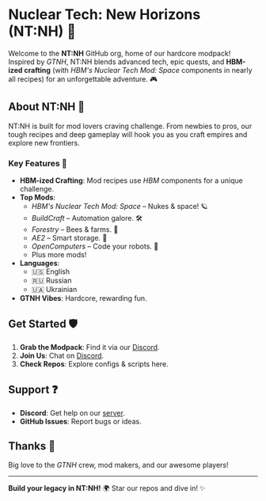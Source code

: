 
# Nuclear Tech: New Horizons (NT:NH) 🚀

Welcome to the **NT:NH** GitHub org, home of our hardcore modpack! Inspired by *GTNH*, NT:NH blends advanced tech, epic quests, and **HBM-ized crafting** (with *HBM's Nuclear Tech Mod: Space* components in nearly all recipes) for an unforgettable adventure. 🎮

## About NT:NH 🌌
NT:NH is built for mod lovers craving challenge. From newbies to pros, our tough recipes and deep gameplay will hook you as you craft empires and explore new frontiers.

### Key Features 🔧
- **HBM-ized Crafting**: Mod recipes use *HBM* components for a unique challenge.
- **Top Mods**:
  - *HBM's Nuclear Tech Mod: Space* – Nukes & space! 🪐
  - *BuildCraft* – Automation galore. 🛠️
  - *Forestry* – Bees & farms. 🌳
  - *AE2* – Smart storage. 💾
  - *OpenComputers* – Code your robots. 🤖
  - Plus more mods!
- **Languages**:
  - 🇺🇸 English
  - 🇷🇺 Russian
  - 🇺🇦 Ukrainian
- **GTNH Vibes**: Hardcore, rewarding fun.

## Get Started 🛡️
1. **Grab the Modpack**: Find it via our [Discord](https://discord.gg/wtNVzeE5QB).
2. **Join Us**: Chat on [Discord](https://discord.gg/wtNVzeE5QB).
3. **Check Repos**: Explore configs & scripts here.

## Support ❓
- **Discord**: Get help on our [server](https://discord.gg/wtNVzeE5QB).
- **GitHub Issues**: Report bugs or ideas.

## Thanks 🙌
Big love to the *GTNH* crew, mod makers, and our awesome players!

---

**Build your legacy in NT:NH!** 🌍 Star our repos and dive in! ✨

